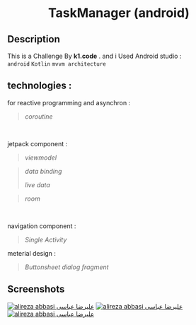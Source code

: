 
 <h1 align="center">TaskManager (android)</h1>
</p>


## Description

This is a Challenge By <b>k1.code</b> . and i Used Android studio :
<br/>
```android``` ```Kotlin``` ```mvvm architecture```  

## technologies :

for reactive programming and asynchron :
>*coroutine*

<br/>

jetpack component :
>*viewmodel*

>*data binding*
>
>*live data*

>*room*


<br/>

navigation component :

>*Single Activity*
>
meterial design :
>*Buttonsheet dialog fragment*

## Screenshots
<a href="https://s18.picofile.com/file/8433154468/20210509_171139.jpg" target="blank"><img src="https://s18.picofile.com/file/8433154468/20210509_171139.jpg" alt="alireza abbasi علیرضا عباسی" /></a>
<a href="https://s18.picofile.com/file/8433154518/20210509_171639.jpg" target="blank"><img src="https://s18.picofile.com/file/8433154518/20210509_171639.jpg" alt="alireza abbasi علیرضا عباسی" /></a>
<a href="https://s19.picofile.com/file/8433154368/20210509_171115.jpg" target="blank"><img src="https://s19.picofile.com/file/8433154368/20210509_171115.jpg" alt="alireza abbasi علیرضا عباسی"></a>
